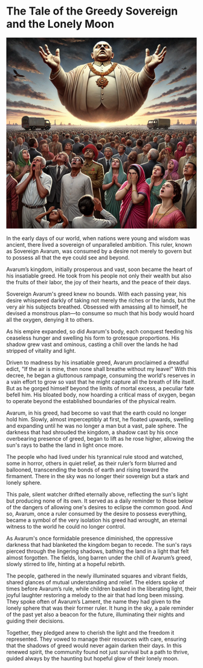# The Tale of the Greedy Sovereign and the Lonely Moon
![](/assets/images/the-greedy-sovereign.webp)

In the early days of our world, when nations were young and wisdom was ancient, there lived a sovereign of unparalleled ambition. This ruler, known as Sovereign Avarum, was consumed by a desire not merely to govern but to possess all that the eye could see and beyond.

Avarum’s kingdom, initially prosperous and vast, soon became the heart of his insatiable greed. He took from his people not only their wealth but also the fruits of their labor, the joy of their hearts, and the peace of their days. 

Sovereign Avarum's greed knew no bounds. With each passing year, his desire whispered darkly of taking not merely the riches or the lands, but the very air his subjects breathed. Obsessed with amassing all to himself, he devised a monstrous plan—to consume so much that his body would hoard all the oxygen, denying it to others.

As his empire expanded, so did Avarum's body, each conquest feeding his ceaseless hunger and swelling his form to grotesque proportions. His shadow grew vast and ominous, casting a chill over the lands he had stripped of vitality and light.

Driven to madness by his insatiable greed, Avarum proclaimed a dreadful edict, "If the air is mine, then none shall breathe without my leave!" With this decree, he began a gluttonous rampage, consuming the world's reserves in a vain effort to grow so vast that he might capture all the breath of life itself. But as he gorged himself beyond the limits of mortal excess, a peculiar fate befell him. His bloated body, now hoarding a critical mass of oxygen, began to operate beyond the established boundaries of the physical realm.

Avarum, in his greed, had become so vast that the earth could no longer hold him. Slowly, almost imperceptibly at first, he floated upwards, swelling and expanding until he was no longer a man but a vast, pale sphere. The darkness that had shrouded the kingdom, a shadow cast by his once overbearing presence of greed, began to lift as he rose higher, allowing the sun's rays to bathe the land in light once more.

The people who had lived under his tyrannical rule stood and watched, some in horror, others in quiet relief, as their ruler’s form blurred and ballooned, transcending the bonds of earth and rising toward the firmament. There in the sky was no longer their sovereign but a stark and lonely sphere.

This pale, silent watcher drifted eternally above, reflecting the sun's light but producing none of its own. It served as a daily reminder to those below of the dangers of allowing one's desires to eclipse the common good. And so, Avarum, once a ruler consumed by the desire to possess everything, became a symbol of the very isolation his greed had wrought, an eternal witness to the world he could no longer control.

As Avarum's once formidable presence diminished, the oppressive darkness that had blanketed the kingdom began to recede. The sun's rays pierced through the lingering shadows, bathing the land in a light that felt almost forgotten. The fields, long barren under the chill of Avarum’s greed, slowly stirred to life, hinting at a hopeful rebirth.

The people, gathered in the newly illuminated squares and vibrant fields, shared glances of mutual understanding and relief. The elders spoke of times before Avarum’s rule, while children basked in the liberating light, their joyful laughter restoring a melody to the air that had long been missing. They spoke often of Avarum’s Lament, the name they had given to the lonely sphere that was their former ruler. It hung in the sky, a pale reminder of the past yet also a beacon for the future, illuminating their nights and guiding their decisions.

Together, they pledged anew to cherish the light and the freedom it represented. They vowed to manage their resources with care, ensuring that the shadows of greed would never again darken their days. In this renewed spirit, the community found not just survival but a path to thrive, guided always by the haunting but hopeful glow of their lonely moon.
